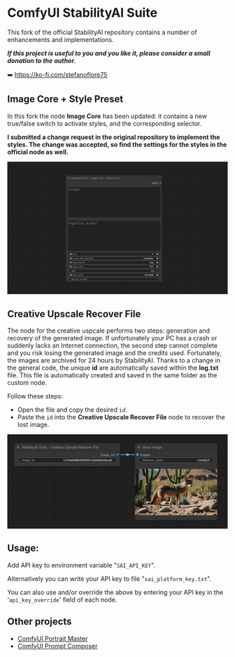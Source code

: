 # ComfyUI StabilityAI Suite

This fork of the official StabilityAI repository contains a number of enhancements and implementations.

**_If this project is useful to you and you like it, please consider a small donation to the author._**

➡️ https://ko-fi.com/stefanoflore75

## Image Core + Style Preset

In this fork the node **Image Core** has been updated: it contains a new true/false switch to activate styles, and the corresponding selector.

**I submitted a change request in the original repository to implement the styles. The change was accepted, so find the settings for the styles in the official node as well.**

![Image Core + Style Preset](/images/image_core_style.png)

## Creative Upscale Recover File 

The node for the creative uspcale performs two steps: generation and recovery of the generated image. If unfortunately your PC has a crash or suddenly lacks an Internet connection, the second step cannot complete and you risk losing the generated image and the credits used. Fortunately, the images are archived for 24 hours by StabilityAI.
Thanks to a change in the general code, the  unique __id__ are automatically saved within the __log.txt__ file. This file is automatically created and saved in the same folder as the custom node.

Follow these steps:

- Open the file and copy the desired `id`.
- Paste the `id` into the __Creative Upscale Recover File__ node to recover the lost image.

![Creative Upscale Recover File](/images/creative_upscale_recover_file.png)

## Usage:

Add API key to environment variable "`SAI_API_KEY`".

Alternatively you can write your API key to file "`sai_platform_key.txt`".

You can also use and/or override the above by entering your API key in the '`api_key_override`' field of each node.

## Other projects

- [ComfyUI Portrait Master](https://github.com/florestefano1975/comfyui-portrait-master/)
- [ComfyUI Prompt Composer](https://github.com/florestefano1975/comfyui-prompt-composer/)
